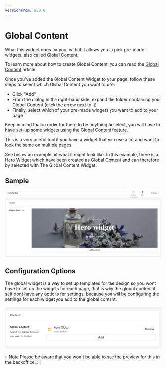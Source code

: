 ```yaml
---
versionFrom: 8.0.0
---
```


# Global Content

What this widget does for you, is that it allows you to pick pre-made widgets, also called Global Content.

To learn more about how to create Global Content, you can read the [Global Content](../../Uno-pedia/Content-Types/Global-Content/index.md) article.

Once you've added the Global Content Widget to your page, follow these steps to select which Global Content you want to use:

- Click "Add"
- From the dialog in the right-hand side, expand the folder containing your Global Content (click the arrow next to it)
- Finally, select which of your pre-made widgets you want to add to your page

Keep in mind that in order for there to be anything to select, you will have to have set-up some widgets using the [Global Content](../../Uno-pedia/Content-Types/Global-Content/index.md) feature.

This is a very useful tool if you have a widget that you use a lot and want to look the same on multiple pages.

See below an example, of what it might look like. In this example, there is a Hero Widget which have been created as Global Content and can therefore by selected with The Global Content Widget.

## Sample

![Configuration options for the Global Content widget](images/Hero-global.png)

## Configuration Options

The global widget is a way to set up templates for the design so you wont have to set up the widgets for each page, that is why the global content it self dont have any options for settings, because you will be configuring the settings for each widget you add to the global content.


![Configuration options for the Global Content widget](images/Global-widget.png)

:::Note
Please be aware that you won't be able to see the preview for this in the backoffice.
:::
